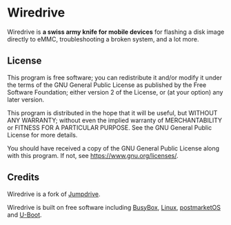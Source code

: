 # Wiredrive

Wiredrive is **a swiss army knife for mobile devices** for flashing a disk
image directly to eMMC, troubleshooting a broken system, and a lot more.

## License

This program is free software; you can redistribute it and/or modify
it under the terms of the GNU General Public License as published by
the Free Software Foundation; either version 2 of the License, or
(at your option) any later version.

This program is distributed in the hope that it will be useful,
but WITHOUT ANY WARRANTY; without even the implied warranty of
MERCHANTABILITY or FITNESS FOR A PARTICULAR PURPOSE.  See the
GNU General Public License for more details.

You should have received a copy of the GNU General Public License
along with this program.  If not, see <https://www.gnu.org/licenses/>.

## Credits

Wiredrive is a fork of [Jumpdrive].

Wiredrive is built on free software including [BusyBox], [Linux], [postmarketOS] and [U-Boot].

[Busybox]: https://busybox.net/
[Jumpdrive]: https://github.com/dreemurrs-embedded/Jumpdrive
[Linux]: https://kernel.org/
[postmarketOS]: https://postmarketos.org/
[U-Boot]: https://github.com/u-boot/u-boot
